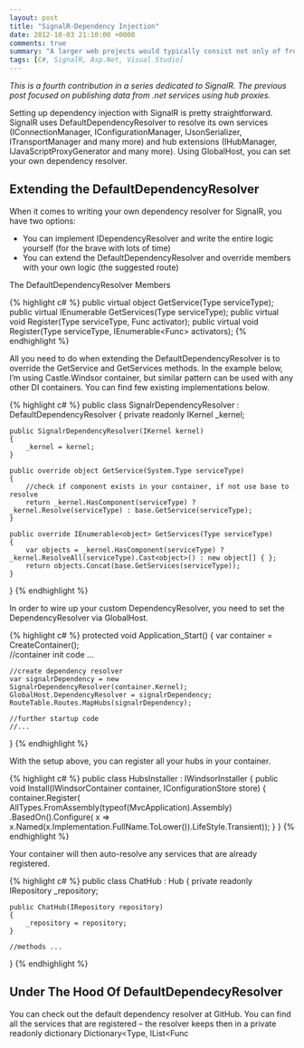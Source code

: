 ```yaml
---
layout: post
title: "SignalR-Dependency Injection"
date: 2012-10-03 21:10:00 +0000
comments: true
summary: "A larger web projects would typically consist not only of front end web project, but would include additional class libraries and offload some of the heavy processing work to service or console apps. The common problem is then how do you update the front-end and signal the site that some work has been completed."
tags: [C#, SignalR, Asp.Net, Visual Studio]
---
```


*This is a fourth contribution in a series dedicated to SignalR. The previous post focused on publishing data from .net services using hub proxies.*

Setting up dependency injection with SignalR is pretty straightforward. SignalR uses DefaultDependencyResolver to resolve its own services (IConnectionManager, IConfigurationManager, IJsonSerializer, ITransportManager and many more) and hub extensions (IHubManager, IJavaScriptProxyGenerator and many more). Using GlobalHost, you can set your own dependency resolver.

Extending the DefaultDependencyResolver
-------------------

When it comes to writing your own dependency resolver for SignalR, you have two options: 
- You can implement IDependencyResolver  and write the entire logic yourself (for the brave with lots of time)
- You can extend the DefaultDependencyResolver and override members with your own logic (the suggested route)

The DefaultDependencyResolver Members

{% highlight c# %}
public virtual object GetService(Type serviceType);
public virtual IEnumerable<object> GetServices(Type serviceType);
public virtual void Register(Type serviceType, Func<object> activator);
public virtual void Register(Type serviceType, IEnumerable<Func<object>> activators);
{% endhighlight %} 

All you need to do when extending the DefaultDependencyResolver is to override the GetService and GetServices methods. In the example below, I’m using Castle.Windsor container, but similar pattern can be used with any other DI containers. You can find few existing implementations below.

{% highlight c# %}
public class SignalrDependencyResolver : DefaultDependencyResolver
{
    private readonly IKernel _kernel;
 
    public SignalrDependencyResolver(IKernel kernel)
    {
        _kernel = kernel;
    }
 
    public override object GetService(System.Type serviceType)
    {
        //check if component exists in your container, if not use base to resolve
        return _kernel.HasComponent(serviceType) ? _kernel.Resolve(serviceType) : base.GetService(serviceType);
    }
 
    public override IEnumerable<object> GetServices(Type serviceType)
    {
        var objects = _kernel.HasComponent(serviceType) ? _kernel.ResolveAll(serviceType).Cast<object>() : new object[] { };
        return objects.Concat(base.GetServices(serviceType));
    }
}
{% endhighlight %} 

In order to wire up your custom DependencyResolver, you need to set the DependencyResolver via GlobalHost.

{% highlight c# %}
protected void Application_Start()
{
    var container = CreateContainer();    
    //container init code ...
 
    //create dependency resolver
    var signalrDependency = new SignalrDependencyResolver(container.Kernel);
    GlobalHost.DependencyResolver = signalrDependency;
    RouteTable.Routes.MapHubs(signalrDependency);
 
    //further startup code
    //...
}
{% endhighlight %} 

With the setup above, you can register all your hubs in your container.

{% highlight c# %}
public class HubsInstaller : IWindsorInstaller
{
    public void Install(IWindsorContainer container, IConfigurationStore store)
    {
        container.Register(
            AllTypes.FromAssembly(typeof(MvcApplication).Assembly)
                .BasedOn<Hub>().Configure(
                    x => x.Named(x.Implementation.FullName.ToLower()).LifeStyle.Transient));
    }
}
{% endhighlight %} 
 

Your container will then auto-resolve any services that are already registered.

{% highlight c# %}
public class ChatHub : Hub
{
    private readonly IRepository _repository;
 
    public ChatHub(IRepository repository)
    {
        _repository = repository;
    }
 
    //methods ...
}
{% endhighlight %} 
 

Under The Hood Of DefaultDependecyResolver
-------------------

You can check out the default dependency resolver at GitHub.  You can find all the services that are registered – the resolver keeps then in a private readonly dictionary Dictionary<Type, IList<Func<object>>>. If you fancy replacing an internal part of SignalR with your own implementation, you can locate the correct interface and register your own implementation in your container. The custom dependency resolver will then resolve your implementation.

Existing SignalR Dependency Injection Projects
-------------------

[SignalR Unity](https://github.com/bradygaster/SignalR.Unity/)<br/>
[SignalR Ninject](https://github.com/SignalR/SignalR.Ninject/)<br/>
[SignalR Autofac](https://github.com/pszmyd/SignalR.Autofac)<br/>

Related Articles
-------------------

[SignalR – Introduction To SignalR](/signalr-introduction-to-signalr-quick-chat-app/)<br/>
[SignalR – Publish Data Using IHubContext](/signalr-push-data-to-clients-using-ihubcontext/)<br/>
[SignalR – Publish Data Using Proxies](/signalr-publish-data-from-win-forms-using-hub-proxies/)<br/>
[SignalR – Dependency Injection](/signalr-dependency-injection/)<br/>

Any questions or comments, give me a shout [@mirajavora](http://twitter.com/mirajavora)